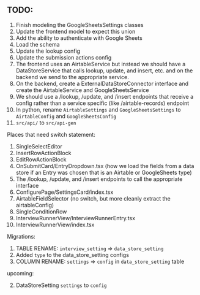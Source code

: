 ## TODO:

1. Finish modeling the GoogleSheetsSettings classes
2. Update the frontend model to expect this union
3. Add the ability to authenticate with Google Sheets
4. Load the schema
5. Update the lookup config
6. Update the submission actions config
7. The frontend uses an AirtableService but instead we should
   have a DataStoreService that calls lookup, update, and
   insert, etc. and on the backend we send to the appropriate
   service.
8. On the backend, create a ExternalDataStoreConnector interface and create the AirtableService and GoogleSheetsService
9. We should use a /lookup, /update, and /insert endpoints that receive a config
   rather than a service specific (like /airtable-records) endpoint
10. In python, rename `AirtableSettings` and `GoogleSheetsSettings` to `AirtableConfig` and `GoogleSheetsConfig`
11. `src/api/` to `src/api-gen`

Places that need switch statement:

1. SingleSelectEditor
2. InsertRowActionBlock
3. EditRowActionBlock
4. OnSubmitCard/EntryDropdown.tsx (how we load the fields from a data store if an Entry was chosen that is an Airtable or GoogleSheets type)
5. The /lookup, /update, and /insert endpoints to call the appropriate interface
6. ConfigurePage/SettingsCard/index.tsx
7. AirtableFieldSelector (no switch, but more cleanly extract the airtableConfig)
8. SingleConditionRow
9. InterviewRunnerView/InterviewRunnerEntry.tsx
10. InterviewRunnerView/index.tsx

Migrations:

1. TABLE RENAME: `interview_setting` => `data_store_setting`
2. Added `type` to the data_store_setting configs
3. COLUMN RENAME: `settings` => `config` in `data_store_setting` table

upcoming:

2. DataStoreSetting `settings` to `config`
